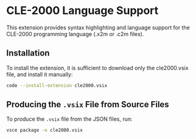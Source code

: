 # CLE-2000 Language Support

This extension provides syntax highlighting and language support for the CLE-2000 programming language (.x2m or .c2m files).


## Installation

To install the extension, it is sufficient to download only the cle2000.vsix file, and install it manually:

```bash
code --install-extension cle2000.vsix
```

## Producing the `.vsix` File from Source Files

To produce the `.vsix` file from the JSON files, run:

```bash
vsce package -o cle2000.vsix
```